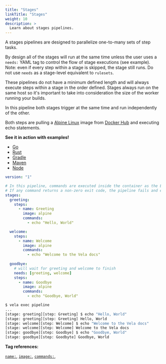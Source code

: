 ```yaml
---
title: "Stages"
linkTitle: "Stages"
weight: 10
description: >
  Learn about stages pipelines.
---
```


A stages pipelines are designed to parallelize one-to-many sets of step tasks.

By design all of the stages will run at the same time unless the user uses a `needs:` YAML tag to control the flow of stage executions (see example). Note: even if every step within a stage is skipped, the stage still runs. Do not use `needs` as a stage-level equivalent to `rulesets`. 

These pipelines do not have a minimum defined length and will always execute steps within a stage in the order defined. Stages always run on the same host so it's important to take into consideration the size of the worker running your builds.

In this pipeline both stages trigger at the same time and run independently of the other. 

Both steps are pulling a [Alpine Linux](https://alpinelinux.org/) image from [Docker Hub](https://hub.docker.com/) and executing echo statements.  

**See it in action with examples!**

* [Go](/docs/usage/examples/go_modules/)
* [Rust](/docs/usage/examples/rust_cargo/)
* [Gradle](/docs/usage/examples/java_gradle/)
* [Maven](/docs/usage/examples/java_maven/)
* [Node](/docs/usage/examples/node/)

<!-- section break -->

```yaml
version: "1"

# In this pipeline, commands are executed inside the container as the Entrypoint.
# If any command returns a non-zero exit code, the pipeline fails and exits.
stages:
  greeting:
    steps:
      - name: Greeting
        image: alpine
        commands:
          - echo "Hello, World"

  welcome:
    steps:
      - name: Welcome
        image: alpine
        commands:
          - echo "Welcome to the Vela docs"
  
  goodbye:
    # will wait for greeting and welcome to finish
    needs: [greeting, welcome]
    steps:
      - name: Goodbye
        image: alpine
        commands:
          - echo "Goodbye, World"
```


```sh
$ vela exec pipeline
...
[stage: greeting][step: Greeting] $ echo "Hello, World"
[stage: greeting][step: Greeting] Hello, World
[stage: welcome][step: Welcome] $ echo "Welcome to the Vela docs"
[stage: welcome][step: Welcome] Welcome to the Vela docs
[stage: goodbye][step: Goodbye] $ echo "Goodbye, World"
[stage: goodbye][step: Goodbyte] Goodbye, World
```

<!-- section break -->

**Tag references:**

[`name:`](/docs/reference/yaml/steps/#the-name-tag), [`image:`](/docs/reference/yaml/steps/#the-image-tag), [`commands:`](/docs/reference/yaml/steps/#the-commands-tag),
